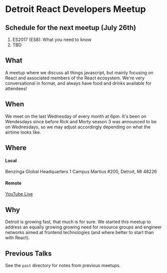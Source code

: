 # Detroit React Developers Meetup
## Schedule for the next meetup (July 26th)
1. ES2017 (ES8): What you need to know
2. TBD

## What
A meetup where we discuss all things javascript, but mainly focusing on React and associated members of the React ecosystem.  We're very conversational in format, and always have food and drinks available for attendees!

## When
We meet on the last Wednesday of every month at 6pm.  It's been on Wendesdays since before Rick and Morty season 3 was announced to be on Wednesdays, so we may adjust accordingly depending on what the airtime looks like.

## Where
#### Local
Benzinga Global Headquarters
1 Campus Martius #200, Detroit, MI 48226
#### Remote
[YouTube Live](https://youtube.com/channel/UC5nH9vHH4512vDhxnvk3kPA/live)

## Why
Detroit is growing fast, that much is for sure.  We started this meetup to address an equally growing growing need for resource groups and engineer networks aimed at frontend technologies (and where better to start than with React).

## Previous Talks
See the `past` directory for notes from previous meetups.
